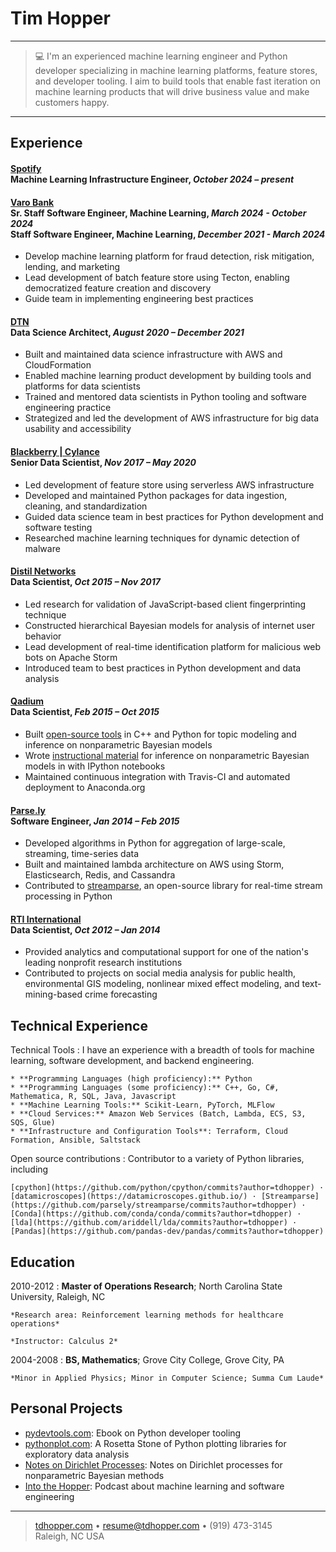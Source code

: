 Tim Hopper
============

----

> 💻 I'm an experienced machine learning engineer and Python developer specializing in machine learning platforms, feature stores, and developer tooling. I aim to build tools that enable fast iteration on machine learning products that will drive business value and make customers happy.

----

Experience
----------

#### [Spotify](https://www.spotify.com)<br>Machine Learning Infrastructure Engineer, *October 2024 – present*

#### [Varo Bank](https://www.varomoney.com/)<br>Sr. Staff Software Engineer, Machine Learning, *March 2024 - October 2024*<br>Staff Software Engineer, Machine Learning, *December 2021 - March 2024*

* Develop machine learning platform for fraud detection, risk mitigation, lending, and marketing
* Lead development of batch feature store using Tecton, enabling democratized feature creation and discovery
* Guide team in implementing engineering best practices

#### [DTN](https://dtn.com) <br>Data Science Architect, *August 2020 – December 2021*

* Built and maintained data science infrastructure with AWS and CloudFormation
* Enabled machine learning product development by building tools and platforms for data scientists
* Trained and mentored data scientists in Python tooling and software engineering practice
* Strategized and led the development of AWS infrastructure for big data usability and accessibility 

#### [Blackberry | Cylance](https://www.blackberry.com/us/en/products/blackberry-cybersecurity) <br>Senior Data Scientist, *Nov 2017 – May 2020*

* Led development of feature store using serverless AWS infrastructure
* Developed and maintained Python packages for data ingestion, cleaning, and standardization
* Guided data science team in best practices for Python development and software testing
* Researched machine learning techniques for dynamic detection of malware


#### [Distil Networks](http://www.distilnetworks.com/) <br>Data Scientist, *Oct 2015 – Nov 2017*

* Led research for validation of JavaScript-based client fingerprinting technique
* Constructed hierarchical Bayesian models for analysis of internet user behavior
* Lead development of real-time identification platform for malicious web bots on Apache Storm
* Introduced team to best practices in Python development and data analysis

#### [Qadium](https://qadium.com/) <br>Data Scientist, *Feb 2015 – Oct 2015*

* Built [open-source tools](https://github.com/datamicroscopes/lda) in C++ and Python for topic modeling and inference on nonparametric Bayesian models
* Wrote [instructional material](https://github.com/tdhopper/notes-on-dirichlet-processes/blob/master/README.md) for inference on nonparametric Bayesian models in with IPython notebooks
* Maintained continuous integration with Travis-CI and automated deployment to Anaconda.org

#### [Parse.ly](https://www.parsely.com/) <br>Software Engineer, *Jan 2014 – Feb 2015*

* Developed algorithms in Python for aggregation of large-scale, streaming, time-series data
* Built and maintained lambda architecture on AWS using Storm, Elasticsearch, Redis, and Cassandra
* Contributed to [streamparse](https://github.com/parsely/streamparse), an open-source library for real-time stream processing in Python

#### [RTI International](http://www.rti.org/) <br>Data Scientist, *Oct 2012 – Jan 2014*

* Provided analytics and computational support for one of the nation's leading nonprofit research institutions
* Contributed to projects on social media analysis for public health, environmental GIS modeling, nonlinear mixed effect modeling, and text-mining-based crime forecasting

Technical Experience
--------------------

Technical Tools
:   I have an experience with a breadth of tools for machine learning, software development, and backend engineering.

    * **Programming Languages (high proficiency):** Python
    * **Programming Languages (some proficiency):** C++, Go, C#, Mathematica, R, SQL, Java, Javascript
    * **Machine Learning Tools:** Scikit-Learn, PyTorch, MLFlow
    * **Cloud Services:** Amazon Web Services (Batch, Lambda, ECS, S3, SQS, Glue)
    * **Infrastructure and Configuration Tools**: Terraform, Cloud Formation, Ansible, Saltstack

Open source contributions
:   Contributor to a variety of Python libraries, including

    [cpython](https://github.com/python/cpython/commits?author=tdhopper) · [datamicroscopes](https://datamicroscopes.github.io/) · [Streamparse](https://github.com/parsely/streamparse/commits?author=tdhopper) · [Conda](https://github.com/conda/conda/commits?author=tdhopper) · [lda](https://github.com/ariddell/lda/commits?author=tdhopper) · [Pandas](https://github.com/pandas-dev/pandas/commits?author=tdhopper)

Education
---------

2010-2012
:   **Master of Operations Research**; North Carolina State University, Raleigh, NC

    *Research area: Reinforcement learning methods for healthcare operations*

    *Instructor: Calculus 2*

2004-2008
:   **BS, Mathematics**; Grove City College, Grove City, PA

    *Minor in Applied Physics; Minor in Computer Science; Summa Cum Laude*


Personal Projects
-----------------

* [pydevtools.com](https://pydevtools.com): Ebook on Python developer tooling
* [pythonplot.com](https://pythonplot.com): A Rosetta Stone of Python plotting libraries for exploratory data analysis
* [Notes on Dirichlet Processes](https://dp.tdhopper.com): Notes on Dirichlet processes for nonparametric Bayesian methods
* [Into the Hopper](https://podcast.tdhopper.com/): Podcast about machine learning and software engineering

----

> [tdhopper.com](https://tdhopper.com) • <resume@tdhopper.com> • (919) 473-3145 \
> Raleigh, NC USA
